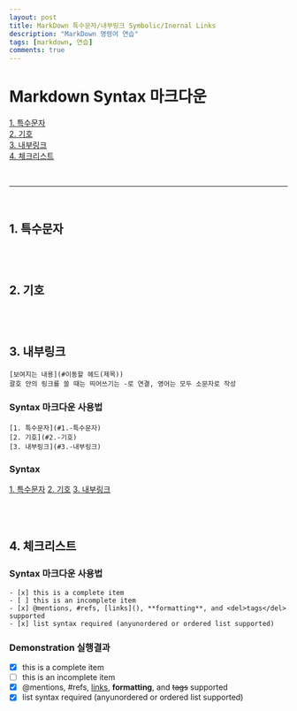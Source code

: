 ```yaml
---
layout: post
title: MarkDown 특수문자/내부링크 Symbolic/Inernal Links
description: "MarkDown 명령어 연습"
tags: [markdown, 연습]
comments: true
---
```



# Markdown Syntax 마크다운

[1. 특수문자](#1.-특수문자)  
[2. 기호](#2.-기호)  
[3. 내부링크](#3.-내부링크)  
[4. 체크리스트](#4.-체크리스트)  

<br>
<hr>
<br>  

## 1. 특수문자


<br><br>  

## 2. 기호


<br><br>  

## 3. 내부링크

```
[보여지는 내용](#이동할 헤드(제목))
괄호 안의 링크를 쓸 때는 띄어쓰기는 -로 연결, 영어는 모두 소문자로 작성
```

### Syntax 마크다운 사용법  
```
[1. 특수문자](#1.-특수문자)
[2. 기호](#2.-기호)
[3. 내부링크](#3.-내부링크)  
```  

### Syntax

[1. 특수문자](#1.-특수문자)
[2. 기호](#2.-기호)
[3. 내부링크](#3.-내부링크)  

<br><br>  

## 4. 체크리스트

### Syntax 마크다운 사용법
```
- [x] this is a complete item
- [ ] this is an incomplete item
- [x] @mentions, #refs, [links](), **formatting**, and <del>tags</del> supported
- [x] list syntax required (anyunordered or ordered list supported)
```

### Demonstration 실행결과  
- [x] this is a complete item
- [ ] this is an incomplete item
- [x] @mentions, #refs, [links](), **formatting**, and <del>tags</del> supported
- [x] list syntax required (anyunordered or ordered list supported)